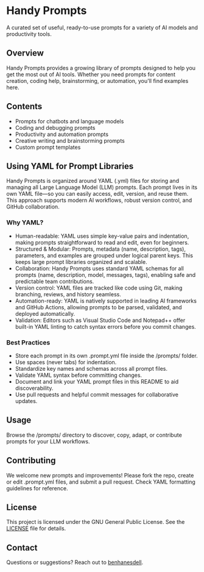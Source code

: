 # Handy Prompts

A curated set of useful, ready-to-use prompts for a variety of AI models and productivity tools.

## Overview

Handy Prompts provides a growing library of prompts designed to help you get the most out of AI tools. Whether you need prompts for content creation, coding help, brainstorming, or automation, you'll find examples here.

## Contents

- Prompts for chatbots and language models
- Coding and debugging prompts
- Productivity and automation prompts
- Creative writing and brainstorming prompts
- Custom prompt templates

## Using YAML for Prompt Libraries
Handy Prompts is organized around YAML (.yml) files for storing and managing all Large Language Model (LLM) prompts. Each prompt lives in its own YAML file—so you can easily access, edit, version, and reuse them. This approach supports modern AI workflows, robust version control, and GitHub collaboration.

### Why YAML?
- Human-readable: YAML uses simple key-value pairs and indentation, making prompts straightforward to read and edit, even for beginners.
- Structured & Modular: Prompts, metadata (name, description, tags), parameters, and examples are grouped under logical parent keys. This keeps large prompt libraries organized and scalable.
- Collaboration: Handy Prompts uses standard YAML schemas for all prompts (name, description, model, messages, tags), enabling safe and predictable team contributions.
- Version control: YAML files are tracked like code using Git, making branching, reviews, and history seamless.
- Automation-ready: YAML is natively supported in leading AI frameworks and GitHub Actions, allowing prompts to be parsed, validated, and deployed automatically.
- Validation: Editors such as Visual Studio Code and Notepad++ offer built-in YAML linting to catch syntax errors before you commit changes.

### Best Practices
- Store each prompt in its own .prompt.yml file inside the /prompts/ folder.
- Use spaces (never tabs) for indentation.
- Standardize key names and schemas across all prompt files.
- Validate YAML syntax before committing changes.
- Document and link your YAML prompt files in this README to aid discoverability.
- Use pull requests and helpful commit messages for collaborative updates.

## Usage

Browse the /prompts/ directory to discover, copy, adapt, or contribute prompts for your LLM workflows. 

## Contributing

We welcome new prompts and improvements! Please fork the repo, create or edit .prompt.yml files, and submit a pull request. Check YAML formatting guidelines for reference.

## License

This project is licensed under the GNU General Public License. See the [LICENSE](./LICENSE) file for details.

## Contact

Questions or suggestions? Reach out to [benhanesdell](https://github.com/benhanesdell).